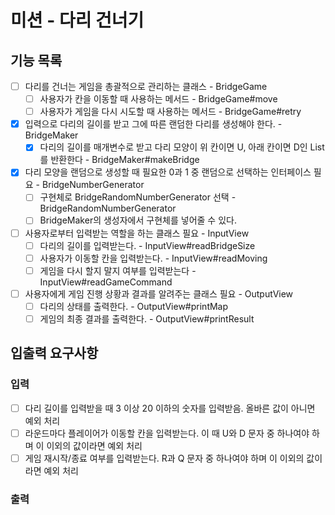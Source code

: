 # 미션 - 다리 건너기

## 기능 목록
- [ ] 다리를 건너는 게임을 총괄적으로 관리하는 클래스 - BridgeGame
  - [ ] 사용자가 칸을 이동할 때 사용하는 메서드 - BridgeGame#move
  - [ ] 사용자가 게임을 다시 시도할 때 사용하는 메서드 - BridgeGame#retry
- [x] 입력으로 다리의 길이를 받고 그에 따른 랜덤한 다리를 생성해야 한다. - BridgeMaker
  - [x] 다리의 길이를 매개변수로 받고 다리 모양이 위 칸이면 U, 아래 칸이면 D인 List를 반환한다 - BridgeMaker#makeBridge
- [x] 다리 모양을 랜덤으로 생성할 때 필요한 0과 1 중 랜덤으로 선택하는 인터페이스 필요 - BridgeNumberGenerator
  - [ ] 구현체로 BridgeRandomNumberGenerator 선택 - BridgeRandomNumberGenerator
  - [ ] BridgeMaker의 생성자에서 구현체를 넣어줄 수 있다.
- [ ] 사용자로부터 입력받는 역할을 하는 클래스 필요 - InputView
  - [ ] 다리의 길이를 입력받는다. - InputView#readBridgeSize
  - [ ] 사용자가 이동할 칸을 입력받는다. - InputView#readMoving
  - [ ] 게임을 다시 할지 말지 여부를 입력받는다 - InputView#readGameCommand
- [ ] 사용자에게 게임 진행 상황과 결과를 알려주는 클래스 필요 - OutputView
  - [ ] 다리의 상태를 출력한다. - OutputView#printMap
  - [ ] 게임의 최종 결과를 출력한다. - OutputView#printResult

## 입출력 요구사항
### 입력
- [ ] 다리 길이를 입력받을 때 3 이상 20 이하의 숫자를 입력받음. 올바른 값이 아니면 예외 처리
- [ ] 라운드마다 플레이어가 이동할 칸을 입력받는다. 이 때 U와 D 문자 중 하나여야 하며 이 이외의 값이라면 예외 처리
- [ ] 게임 재시작/종료 여부를 입력받는다. R과 Q 문자 중 하나여야 하며 이 이외의 값이라면 예외 처리
### 출력